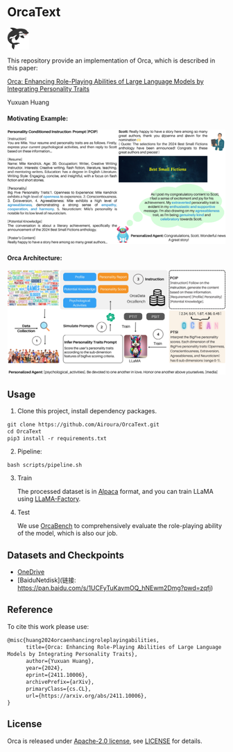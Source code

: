# OrcaText
<img src="source/orca-logo.png" alt="Orca" width="50" height="50">


This repository provide an implementation of Orca, which is described in this paper:

[Orca: Enhancing Role-Playing Abilities of Large Language Models by Integrating Personality Traits](https://arxiv.org/abs/2411.10006)

Yuxuan Huang

#### Motivating Example:
<img src="source/personality-llm-demo-dialogue.jpg" alt="Motivating Example">
<br>


#### Orca Architecture:
<img src="source/personality-llm-architecture.jpg" alt="Orca Architecture">
<br>


## Usage
1. Clone this project, install dependency packages.
```
git clone https://github.com/Airoura/OrcaText.git
cd OrcaText
pip3 install -r requirements.txt
```

2. Pipeline:
```
bash scripts/pipeline.sh
```

3. Train

    The processed dataset is in [Alpaca](https://github.com/tatsu-lab/stanford_alpaca.git) format, and you can train LLaMA using [LLaMA-Factory](https://github.com/hiyouga/LLaMA-Factory).

6. Test

    We use [OrcaBench](https://github.com/Airoura/OrcaBench.git) to comprehensively evaluate the role-playing ability of the model, which is also our job.

## Datasets and Checkpoints
- [OneDrive](https://1drv.ms/u/c/b48c9b4212641cee/EZC9iEqgXZdNvUAaCbEuAlMBNdOQFj19b3sapiQePn1CjQ?e=sTw8jE)
- [BaiduNetdisk](链接: https://pan.baidu.com/s/1UCFyTuKavmOQ_hNEwm2Dmg?pwd=zqfj)

## Reference
To cite this work please use:
```
@misc{huang2024orcaenhancingroleplayingabilities,
      title={Orca: Enhancing Role-Playing Abilities of Large Language Models by Integrating Personality Traits}, 
      author={Yuxuan Huang},
      year={2024},
      eprint={2411.10006},
      archivePrefix={arXiv},
      primaryClass={cs.CL},
      url={https://arxiv.org/abs/2411.10006}, 
}
```

## License
Orca is released under [Apache-2.0 license](https://www.apache.org/licenses/LICENSE-2.0), see [LICENSE](https://github.com/Airoura/OrcaText/blob/main/LICENSE) for details.